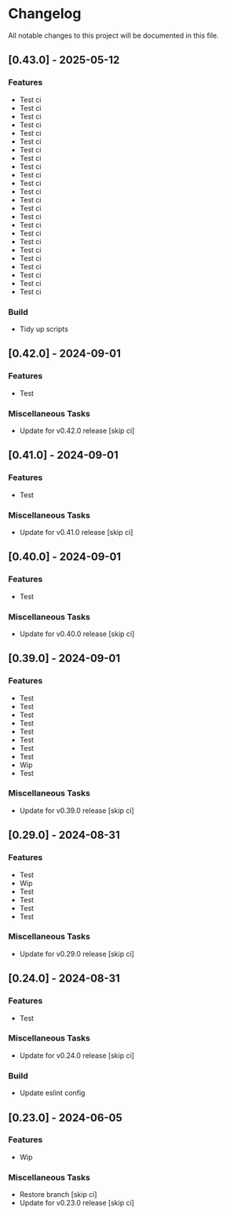 <!-- markdownlint-disable MD024 -->

# Changelog

All notable changes to this project will be documented in this file.

## [0.43.0] - 2025-05-12

### Features

- Test ci
- Test ci
- Test ci
- Test ci
- Test ci
- Test ci
- Test ci
- Test ci
- Test ci
- Test ci
- Test ci
- Test ci
- Test ci
- Test ci
- Test ci
- Test ci
- Test ci
- Test ci
- Test ci
- Test ci
- Test ci
- Test ci
- Test ci
- Test ci

### Build

- Tidy up scripts

## [0.42.0] - 2024-09-01

### Features

- Test

### Miscellaneous Tasks

- Update for v0.42.0 release [skip ci]

## [0.41.0] - 2024-09-01

### Features

- Test

### Miscellaneous Tasks

- Update for v0.41.0 release [skip ci]

## [0.40.0] - 2024-09-01

### Features

- Test

### Miscellaneous Tasks

- Update for v0.40.0 release [skip ci]

## [0.39.0] - 2024-09-01

### Features

- Test
- Test
- Test
- Test
- Test
- Test
- Test
- Test
- Wip
- Test

### Miscellaneous Tasks

- Update for v0.39.0 release [skip ci]

## [0.29.0] - 2024-08-31

### Features

- Test
- Wip
- Test
- Test
- Test
- Test

### Miscellaneous Tasks

- Update for v0.29.0 release [skip ci]

## [0.24.0] - 2024-08-31

### Features

- Test

### Miscellaneous Tasks

- Update for v0.24.0 release [skip ci]

### Build

- Update eslint config

## [0.23.0] - 2024-06-05

### Features

- Wip

### Miscellaneous Tasks

- Restore branch [skip ci]
- Update for v0.23.0 release [skip ci]

<!-- generated by git-cliff -->
